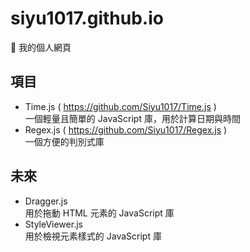# siyu1017.github.io

👋 我的個人網頁

## 項目

- Time.js ( https://github.com/Siyu1017/Time.js ) <br>
一個輕量且簡單的 JavaScript 庫，用於計算日期與時間
- Regex.js ( https://github.com/Siyu1017/Regex.js ) <br>
一個方便的判別式庫

## 未來

- Dragger.js <br>
用於拖動 HTML 元素的 JavaScript 庫
- StyleViewer.js <br>
用於檢視元素樣式的 JavaScript 庫
